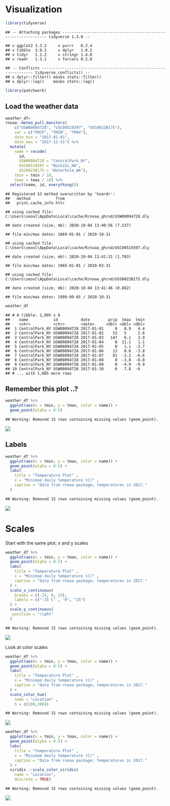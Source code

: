 Visualization
================

``` r
library(tidyverse)
```

    ## -- Attaching packages --------------------------------------------------------------- tidyverse 1.3.0 --

    ## v ggplot2 3.3.2     v purrr   0.3.4
    ## v tibble  3.0.3     v dplyr   1.0.2
    ## v tidyr   1.1.2     v stringr 1.4.0
    ## v readr   1.3.1     v forcats 0.5.0

    ## -- Conflicts ------------------------------------------------------------------ tidyverse_conflicts() --
    ## x dplyr::filter() masks stats::filter()
    ## x dplyr::lag()    masks stats::lag()

``` r
library(patchwork)
```

## Load the weather data

``` r
weather_df= 
rnoaa::meteo_pull_monitors(
    c("USW00094728", "USC00519397", "USS0023B17S"),
    var = c("PRCP", "TMIN", "TMAX"), 
    date_min = "2017-01-01",
    date_max = "2017-12-31") %>%
  mutate(
    name = recode(
      id, 
      USW00094728 = "CentralPark_NY", 
      USC00519397 = "Waikiki_HA",
      USS0023B17S = "Waterhole_WA"),
    tmin = tmin / 10,
    tmax = tmax / 10) %>%
  select(name, id, everything())
```

    ## Registered S3 method overwritten by 'hoardr':
    ##   method           from
    ##   print.cache_info httr

    ## using cached file: C:\Users\seoul\AppData\Local\cache/R/noaa_ghcnd/USW00094728.dly

    ## date created (size, mb): 2020-10-04 13:40:56 (7.537)

    ## file min/max dates: 1869-01-01 / 2020-10-31

    ## using cached file: C:\Users\seoul\AppData\Local\cache/R/noaa_ghcnd/USC00519397.dly

    ## date created (size, mb): 2020-10-04 13:41:31 (1.703)

    ## file min/max dates: 1965-01-01 / 2020-03-31

    ## using cached file: C:\Users\seoul\AppData\Local\cache/R/noaa_ghcnd/USS0023B17S.dly

    ## date created (size, mb): 2020-10-04 13:41:46 (0.882)

    ## file min/max dates: 1999-09-01 / 2020-10-31

``` r
weather_df
```

    ## # A tibble: 1,095 x 6
    ##    name           id          date        prcp  tmax  tmin
    ##    <chr>          <chr>       <date>     <dbl> <dbl> <dbl>
    ##  1 CentralPark_NY USW00094728 2017-01-01     0   8.9   4.4
    ##  2 CentralPark_NY USW00094728 2017-01-02    53   5     2.8
    ##  3 CentralPark_NY USW00094728 2017-01-03   147   6.1   3.9
    ##  4 CentralPark_NY USW00094728 2017-01-04     0  11.1   1.1
    ##  5 CentralPark_NY USW00094728 2017-01-05     0   1.1  -2.7
    ##  6 CentralPark_NY USW00094728 2017-01-06    13   0.6  -3.8
    ##  7 CentralPark_NY USW00094728 2017-01-07    81  -3.2  -6.6
    ##  8 CentralPark_NY USW00094728 2017-01-08     0  -3.8  -8.8
    ##  9 CentralPark_NY USW00094728 2017-01-09     0  -4.9  -9.9
    ## 10 CentralPark_NY USW00094728 2017-01-10     0   7.8  -6  
    ## # ... with 1,085 more rows

## Remember this plot ..?

``` r
weather_df %>% 
  ggplot(aes(x = tmin, y = tmax, color = name)) +
  geom_point(alpha = 0.5)
```

    ## Warning: Removed 15 rows containing missing values (geom_point).

![](viz_ii.Rmd_files/figure-gfm/unnamed-chunk-2-1.png)<!-- -->

## Labels

``` r
weather_df %>% 
  ggplot(aes(x = tmin, y = tmax, color = name)) +
  geom_point(alpha = 0.5) + 
  labs(
    title = "Temperature Plot" ,
    x = "Minimum daily temperature (C)" ,
    caption = "Data from rnoaa package; temperatures in 2017."
  )
```

    ## Warning: Removed 15 rows containing missing values (geom_point).

![](viz_ii.Rmd_files/figure-gfm/unnamed-chunk-3-1.png)<!-- -->

# Scales

Start with the same plot; x and y scales

``` r
weather_df %>% 
  ggplot(aes(x = tmin, y = tmax, color = name)) +
  geom_point(alpha = 0.5) + 
  labs(
    title = "Temperature Plot" ,
    x = "Minimum daily temperature (C)" ,
    caption = "Data from rnoaa package; temperatures in 2017."
  ) +
  scale_x_continuous(
    breaks = c(-15, 0, 15),
    labels = c("-15 C" , "0", "15")
  ) +
  scale_y_continuous(
   position = "right"
  )
```

    ## Warning: Removed 15 rows containing missing values (geom_point).

![](viz_ii.Rmd_files/figure-gfm/unnamed-chunk-4-1.png)<!-- -->

Look at color scales

``` r
weather_df %>% 
  ggplot(aes(x = tmin, y = tmax, color = name)) +
  geom_point(alpha = 0.5) + 
  labs(
    title = "Temperature Plot" ,
    x = "Minimum daily temperature (C)" ,
    caption = "Data from rnoaa package; temperatures in 2017."
  ) +
  scale_color_hue(
    name = "Location" ,
    h = c(100,300)) 
```

    ## Warning: Removed 15 rows containing missing values (geom_point).

![](viz_ii.Rmd_files/figure-gfm/unnamed-chunk-5-1.png)<!-- -->

``` r
weather_df %>% 
  ggplot(aes(x = tmin, y = tmax, color = name)) +
  geom_point(alpha = 0.5) + 
  labs(
    title = "Temperature Plot" ,
    x = "Minimum daily temperature (C)" ,
    caption = "Data from rnoaa package; temperatures in 2017."
  ) +
  viridis ::scale_color_viridis(
    name = "Location",
    discrete = TRUE)
```

    ## Warning: Removed 15 rows containing missing values (geom_point).

![](viz_ii.Rmd_files/figure-gfm/unnamed-chunk-6-1.png)<!-- -->
